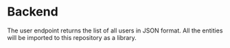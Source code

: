 # Backend
The user endpoint returns the list of all users in JSON format. All the entities will be imported to this repository as a library.
